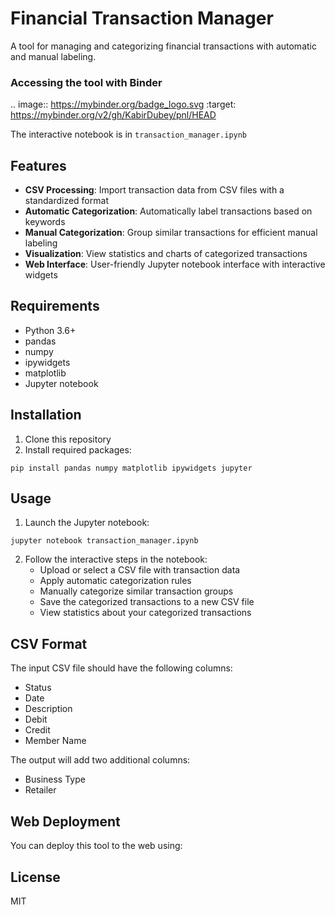 # Financial Transaction Manager

A tool for managing and categorizing financial transactions with automatic and manual labeling.

### Accessing the tool with Binder

.. image:: https://mybinder.org/badge_logo.svg
 :target: https://mybinder.org/v2/gh/KabirDubey/pnl/HEAD

 The interactive notebook is in `transaction_manager.ipynb`

## Features

- **CSV Processing**: Import transaction data from CSV files with a standardized format
- **Automatic Categorization**: Automatically label transactions based on keywords
- **Manual Categorization**: Group similar transactions for efficient manual labeling
- **Visualization**: View statistics and charts of categorized transactions
- **Web Interface**: User-friendly Jupyter notebook interface with interactive widgets

## Requirements

- Python 3.6+
- pandas
- numpy
- ipywidgets
- matplotlib
- Jupyter notebook

## Installation

1. Clone this repository
2. Install required packages:

```
pip install pandas numpy matplotlib ipywidgets jupyter
```

## Usage

1. Launch the Jupyter notebook:

```
jupyter notebook transaction_manager.ipynb
```

2. Follow the interactive steps in the notebook:
   - Upload or select a CSV file with transaction data
   - Apply automatic categorization rules
   - Manually categorize similar transaction groups
   - Save the categorized transactions to a new CSV file
   - View statistics about your categorized transactions

## CSV Format

The input CSV file should have the following columns:
- Status
- Date
- Description
- Debit
- Credit
- Member Name

The output will add two additional columns:
- Business Type
- Retailer

## Web Deployment

You can deploy this tool to the web using:

## License

MIT